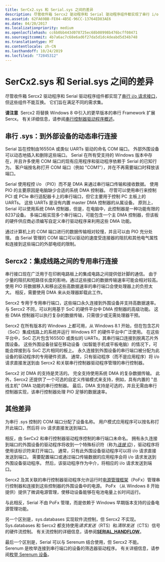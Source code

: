 ```yaml
---
title: SerCx2.sys 和 Serial.sys 之间的差异
description: 尽管收件箱 Sercx2 驱动程序和 Serial 驱动程序组件都实现了串行 i/o 请求接口，但这些组件不能互换。 它们旨在满足不同的需求集。
ms.assetid: 62FA69BB-FE04-4B5E-96CC-13764ED83AE6
ms.date: 04/20/2017
ms.localizationpriority: medium
ms.openlocfilehash: cc6b0bb443d078725ec68b08998b476bcff08471
ms.sourcegitcommit: 4b7a6ac7c68e6ad6f27da5d1dc4deabd5d34b748
ms.translationtype: MT
ms.contentlocale: zh-CN
ms.lasthandoff: 10/24/2019
ms.locfileid: "72845312"
---
```

# <a name="differences-between-sercx2sys-and-serialsys"></a>SerCx2.sys 和 Serial.sys 之间的差异


尽管收件箱 Sercx2 驱动程序和 Serial 驱动程序组件都实现了[串行 i/o 请求接口](serial-i-o-request-interface.md)，但这些组件不能互换。 它们旨在满足不同的需求集。

**请注意**  Sercx2 将替换 Windows 8 中引入的更早版本的串行 Framework 扩展 Sercx。 有关详细信息，请参阅[串行控制器驱动程序概述](serial-drivers-overview.md)。

 

## <a name="serialsys-dynamic-serial-connections-to-external-devices"></a>串行 .sys：到外部设备的动态串行连接


Serial 旨在控制由16550A 或类似 UARTs 驱动的命名 COM 端口。 外部外围设备可以动态地插入和删除这些端口。 Serial 在所有受支持的 Windows 版本中存在，并且许多使用 COM 端口的现有应用程序和驱动程序依赖于 Serial 的已知行为。 客户端按名称打开 COM 端口（例如 "COM1"），并在不再需要端口时释放该端口。

Serial 使用程控 i/o （PIO）而不是 DMA 来通过串行端口传输和接收数据。 使用 PIO 的主要原因是电脑缺少合适的系统 DMA 控制器。 尽管可以使用串行来控制 PCI 或 PCIe 串行适配器卡上的串行端口，但它主要用于控制 PC 主板上的 UARTs。 这些 UARTs 是没有内置 master DMA 控制器的从属设备。 原则上，Serial 可以使用系统 DMA 控制器，但是，在电脑中，此控制器是一种功能有限的8237设备。 多端口板实现多个串行端口，可能包含一个主 DMA 控制器，但该板的硬件供应商必须编写自定义串行驱动程序来利用这些 DMA 功能。

通过计算机上的 COM 端口进行的数据传输相对较慢，并且可以由 PIO 充分处理。 由 Serial 管理的 COM 端口可以驱动的速度受连接器的阻抗和其他电气属性和连接到这些端口的外部电缆的限制。

## <a name="sercx2sys-dedicated-serial-connections-between-integrated-circuits"></a>Sercx2：集成线路之间的专用串行连接


串行接口现在广泛用于在印刷电路板上的集成电路之间提供低针脚的通信。 由于少量的阻抗和短路径长度的影响，通过这些接口的数据传输速率可能会相对较高。 使用 PIO 将数据移入和移出这些高数据速率的串行端口会使处理器上的负担太大。 相反，需要使用 DMA 来从处理器卸载此工作。

Sercx2 专用于专用串行端口，这些端口永久连接到外围设备并支持高数据速率。 与 Sercx2 不同，可以利用基于 SoC 的硬件平台中 DMA 控制器的高级功能。 这些 DMA 控制器可以执行复杂的数据传输，只需很少或无需处理器干预。

Sercx2 在所有版本的 Windows 上都可用，从 Windows 8.1 开始，但在包含芯片（SoC）集成线路上的系统并运行 Windows RT 的硬件平台中广泛使用。 在这些平台中，SoC 芯片包含16550D 或类似的 UARTs，其串行端口连接到脱离芯片外围设备。 这些外围设备驻留在移动设备（如智能手机或平板电脑）的情况下，可能会焊接到与 SoC 芯片相同的板上。 永久连接到外围设备的串行端口被分配为此设备的驱动程序的专用硬件资源。 通常，只有驱动程序（而不是应用程序）将 i/o 请求直接发送到由 Sercx2 和关联串行控制器驱动程序管理的串行控制器。

Sercx2 对 DMA 的支持是灵活的。 完全支持使用系统 DMA 的复杂数据传输。 此外，Sercx2 还提供了一个可选的自定义传输模式来支持，例如，具有内置的 "总线主机" DMA 功能的串行控制器。 最后，DMA 支持是可选的，并且无需由串行控制器实现，该串行控制器处理 PIO 足够的数据速率。

## <a name="other-differences"></a>其他差异

为串行 .sys 控制的 COM 端口分配了设备名称。 用户模式应用程序可以按名称打开此端口，然后将 i/o 请求直接发送到端口。

相反，由 SerCx2 和串行控制器驱动程序控制的串行端口未命名。 拥有永久连接到端口的外围设备的驱动程序将收到一个特殊标识符（称为[*连接 ID*](connection-ids-for-serially-connected-peripheral-devices.md)），驱动程序将使用该标识符来打开端口。 通常，只有此外围设备驱动程序可以将 i/o 请求直接发送到端口。 需要配置端口或通过端口传输数据的应用程序会将 i/o 请求发送到外围设备驱动程序。 然后，该驱动程序作为中介，将相应的 i/o 请求发送到端口。

Sercx2 及其关联的串行控制器驱动程序允许运行时[电源管理框架](https://docs.microsoft.com/windows-hardware/drivers/kernel/overview-of-the-power-management-framework)（PoFx）管理串行控制器和连接到这些控制器的外围设备中的电源。 PoFx （从 Windows 8 开始提供）提供了微调电源管理，使移动设备能够在电池电量上长时间运行。

与此相反，Serial 不由 PoFx 管理，而是依赖于 Windows 早期版本支持的设备电源管理功能。

另一个区别是，sys.databases 实现软件流控制，但 Sercx2 不实现。 Sys.databases 和 Sercx2 都支持使用*请求发送*（RTS）和*清除发送*（CTS）信号的硬件流控制。 有关流控制的详细信息，请参阅[**SERIAL\_HANDFLOW**](https://docs.microsoft.com/windows-hardware/drivers/ddi/ntddser/ns-ntddser-_serial_handflow)。

最后一个区别是，Serial 可以与 Serenum 结合使用，但 Sercx2 不能。 Serenum 是枚举连接到串行端口的设备的筛选器驱动程序。 有关详细信息，请参阅[枚举 Serenum 设备](enumerating-serenum-devices.md)。
